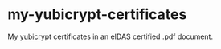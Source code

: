 # my-yubicrypt-certificates
My [yubicrypt](https://github.com/Ch1ffr3punk/yubicrypt) certificates in an eIDAS certified .pdf document.
